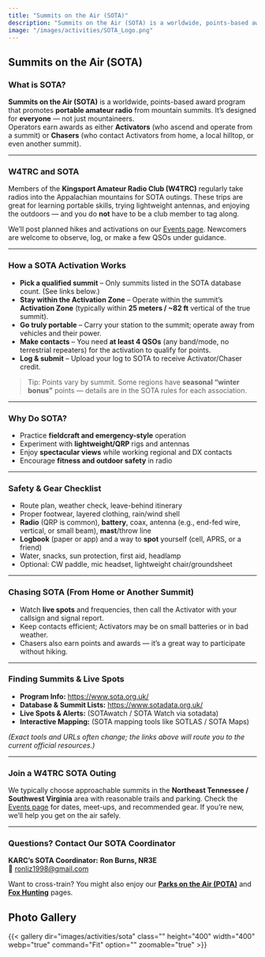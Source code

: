 ```yaml
---
title: "Summits on the Air (SOTA)"
description: "Summits on the Air (SOTA) is a worldwide, points-based award program that promotes portable amateur radio from mountain summits. It’s designed for everyone — not just mountaineers."
image: "/images/activities/SOTA_Logo.png"
---
```

## Summits on the Air (SOTA)
### What is SOTA?
**Summits on the Air (SOTA)** is a worldwide, points-based award program that promotes **portable amateur radio** from mountain summits. It’s designed for **everyone** — not just mountaineers.  
Operators earn awards as either **Activators** (who ascend and operate from a summit) or **Chasers** (who contact Activators from home, a local hilltop, or even another summit).

---

### W4TRC and SOTA
Members of the **Kingsport Amateur Radio Club (W4TRC)** regularly take radios into the Appalachian mountains for SOTA outings. These trips are great for learning portable skills, trying lightweight antennas, and enjoying the outdoors — and you do **not** have to be a club member to tag along.

We’ll post planned hikes and activations on our [Events page](/events/). Newcomers are welcome to observe, log, or make a few QSOs under guidance.

---

### How a SOTA Activation Works
- **Pick a qualified summit** – Only summits listed in the SOTA database count. (See links below.)  
- **Stay within the Activation Zone** – Operate within the summit’s **Activation Zone** (typically within **25 meters / ~82 ft** vertical of the true summit).  
- **Go truly portable** – Carry your station to the summit; operate away from vehicles and their power.  
- **Make contacts** – You need **at least 4 QSOs** (any band/mode, no terrestrial repeaters) for the activation to qualify for points.  
- **Log & submit** – Upload your log to SOTA to receive Activator/Chaser credit.

> Tip: Points vary by summit. Some regions have **seasonal “winter bonus”** points — details are in the SOTA rules for each association.

---

### Why Do SOTA?
- Practice **fieldcraft and emergency-style** operation  
- Experiment with **lightweight/QRP** rigs and antennas  
- Enjoy **spectacular views** while working regional and DX contacts  
- Encourage **fitness and outdoor safety** in radio

---

### Safety & Gear Checklist
- Route plan, weather check, leave-behind itinerary  
- Proper footwear, layered clothing, rain/wind shell  
- **Radio** (QRP is common), **battery**, coax, antenna (e.g., end-fed wire, vertical, or small beam), **mast**/throw line  
- **Logbook** (paper or app) and a way to **spot** yourself (cell, APRS, or a friend)  
- Water, snacks, sun protection, first aid, headlamp  
- Optional: CW paddle, mic headset, lightweight chair/groundsheet

---

### Chasing SOTA (From Home or Another Summit)
- Watch **live spots** and frequencies, then call the Activator with your callsign and signal report.  
- Keep contacts efficient; Activators may be on small batteries or in bad weather.  
- Chasers also earn points and awards — it’s a great way to participate without hiking.

---

### Finding Summits & Live Spots
- **Program Info:** <https://www.sota.org.uk/>  
- **Database & Summit Lists:** <https://www.sotadata.org.uk/>  
- **Live Spots & Alerts:** (SOTAwatch / SOTA Watch via sotadata)  
- **Interactive Mapping:** (SOTA mapping tools like SOTLAS / SOTA Maps)

*(Exact tools and URLs often change; the links above will route you to the current official resources.)*

---

### Join a W4TRC SOTA Outing
We typically choose approachable summits in the **Northeast Tennessee / Southwest Virginia** area with reasonable trails and parking. Check the [Events page](/events/) for dates, meet-ups, and recommended gear. If you’re new, we’ll help you get on the air safely.

---

### Questions? Contact Our SOTA Coordinator
**KARC’s SOTA Coordinator:** **Ron Burns, NR3E**  
📧 ronliz1998@gmail.com

Want to cross-train? You might also enjoy our **[Parks on the Air (POTA)](/activities/pota/)** and **[Fox Hunting](/activities/fox-hunting/)** pages.

## Photo Gallery
{{< gallery dir="images/activities/sota" class="" height="400" width="400" webp="true" command="Fit" option="" zoomable="true" >}}